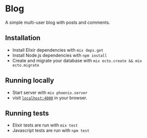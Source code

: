 # Blog

A simple multi-user blog with posts and comments.

## Installation

* Install Elixir dependencies with `mix deps.get`
* Install Node.js dependencies with `npm install`
* Create and migrate your database with `mix ecto.create && mix ecto.migrate`

## Running locally

* Start server with `mix phoenix.server`
* visit [`localhost:4000`](localhost:4000) in your browser.

## Running tests

* Elixir tests are run with `mix test`
* Javascript tests are run with `npm test`
